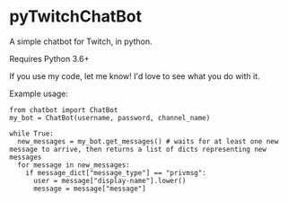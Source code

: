 # pyTwitchChatBot
A simple chatbot for Twitch, in python.

Requires Python 3.6+

If you use my code, let me know! I'd love to see what you do with it.

Example usage:

    from chatbot import ChatBot
    my_bot = ChatBot(username, password, channel_name)

    while True:
      new_messages = my_bot.get_messages() # waits for at least one new message to arrive, then returns a list of dicts representing new messages
      for message in new_messages:
        if message_dict["message_type"] == "privmsg":
          user = message["display-name"].lower()
		  message = message["message"]
